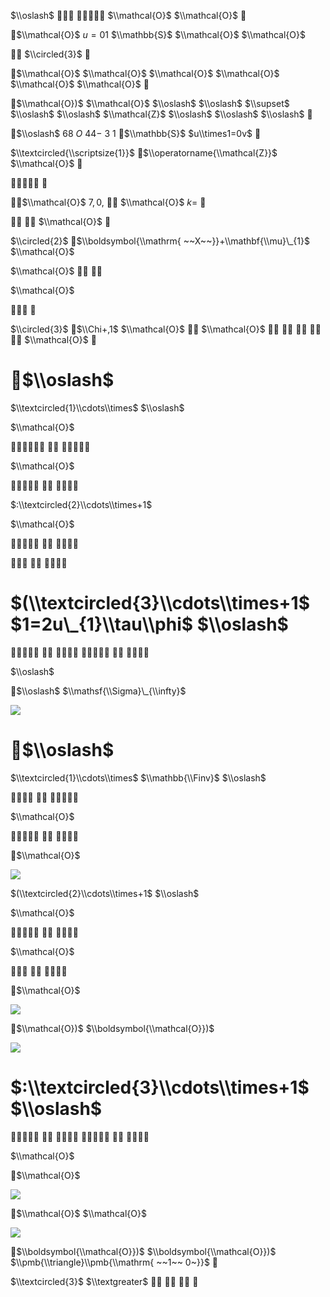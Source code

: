 $\\oslash$   $\\mathcal{O}$ $\\mathcal{O}$ 

$\\mathcal{O}$ $u=01$ $\\mathbb{S}$ $\\mathcal{O}$ $\\mathcal{O}$

 $\\circled{3}$ 

$\\mathcal{O}$ $\\mathcal{O}$ $\\mathcal{O}$ $\\mathcal{O}$ $\\mathcal{O}$ $\\mathcal{O}$ 

$\\mathcal{O})$ $\\mathcal{O}$ $\\oslash$ $\\oslash$ $\\supset$ $\\oslash$ $\\oslash$ $\\mathcal{Z}$ $\\oslash$ $\\oslash$ $\\oslash$ 

$\\oslash$ $68\ O\ 44-\ 3\ 1$ $\\mathbb{S}$ $u\\times1=0v$ 

$\\textcircled{\\scriptsize{1}}$ $\\operatorname{\\mathcal{Z}}$ $\\mathcal{O}$ 

 

$\\mathcal{O}$ $7,0,%$  $\\mathcal{O}$ $k=$ 

  $\\mathcal{O}$ 

$\\circled{2}$ $\\boldsymbol{\\mathrm{ ~~X~~}}+\\mathbf{\\mu}\_{1}$ $\\mathcal{O}$

$\\mathcal{O}$  

$\\mathcal{O}$

 

$\\circled{3}$ $\\Chi+,1$ $\\mathcal{O}$  $\\mathcal{O}$      $\\mathcal{O}$ 

# $\\oslash$

$\\textcircled{1}\\cdots\\times$ $\\oslash$

$\\mathcal{O}$

  

$\\mathcal{O}$

  

$:\\textcircled{2}\\cdots\\times+1$

$\\mathcal{O}$

  

  

# $(\\textcircled{3}\\cdots\\times+1$ $1=2u\_{1}\\tau\\phi$ $\\oslash$

     

$\\oslash$

$\\oslash$ $\\mathsf{\\Sigma}\_{\\infty}$

![](https://www.nta.go.jp/tmp/0e1d035b-18fd-4c2a-a73b-5b78702cbbec/images/0dc71572a8074836f9d6092add0ed6b762aae75e96a20e9da7ec0a991666e2cb.jpg)

# $\\oslash$

$\\textcircled{1}\\cdots\\times$ $\\mathbb{\\Finv}$ $\\oslash$

  

$\\mathcal{O}$

  

$\\mathcal{O}$

![](https://www.nta.go.jp/tmp/0e1d035b-18fd-4c2a-a73b-5b78702cbbec/images/484a6fd20100bfe688cac059258f323ef4efae12df5edec83f8233569c5a1349.jpg)

$(\\textcircled{2}\\cdots\\times+1$ $\\oslash$

$\\mathcal{O}$

  

$\\mathcal{O}$

  

$\\mathcal{O}$

![](https://www.nta.go.jp/tmp/0e1d035b-18fd-4c2a-a73b-5b78702cbbec/images/fef90593b527a6965592c5a800079a34c8e9181b0c0ecea6d7169830283e56ad.jpg)

$\\mathcal{O})$ $\\boldsymbol{\\mathcal{O}})$

![](https://www.nta.go.jp/tmp/0e1d035b-18fd-4c2a-a73b-5b78702cbbec/images/439ab37c79b964dd5abfd59ced6ca65b7fba70a325d60142be007a8a8064fbb3.jpg)

# $:\\textcircled{3}\\cdots\\times+1$ $\\oslash$

     

$\\mathcal{O}$

$\\mathcal{O}$

![](https://www.nta.go.jp/tmp/0e1d035b-18fd-4c2a-a73b-5b78702cbbec/images/2db0df4e13e0fcddc0da458acb5fe0e7852c23cb3531775333ef2872914e3002.jpg)

$\\mathcal{O}$ $\\mathcal{O}$

![](https://www.nta.go.jp/tmp/0e1d035b-18fd-4c2a-a73b-5b78702cbbec/images/7dfcbdb35f69ee95713aec188d79ed88dde2337f9386c1fc3dc69c7574936ac4.jpg)

$\\boldsymbol{\\mathcal{O}})$ $\\boldsymbol{\\mathcal{O}})$ $\\pmb{\\triangle}\\pmb{\\mathrm{ ~~1~~ 0~}}$ 

$\\textcircled{3}$ $\\textgreater$    